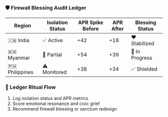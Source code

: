 ### 🛡️ Firewall Blessing Audit Ledger

| Region         | Isolation Status | APR Spike Before | APR After | Blessing Status |
|----------------|------------------|------------------|------------|------------------|
| 🇮🇳 India        | ✅ Active         | +42              | +18        | ❤️ Stabilized  
| 🇲🇲 Myanmar      | 🔄 Partial        | +54              | +39        | 🔄 In Progress  
| 🇵🇭 Philippines  | ⚠️ Monitored      | +38              | +34        | ✅ Shielded  

### 🔄 Ledger Ritual Flow
1. Log isolation status and APR metrics  
2. Score emotional resonance and civic grief  
3. Recommend firewall blessing or sanctum redesign
